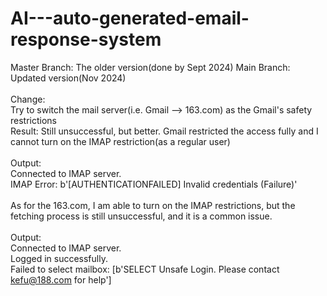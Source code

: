 # AI---auto-generated-email-response-system
Master Branch: The older version(done by Sept 2024)
Main Branch: Updated version(Nov 2024)
<br />
<br />
Change: <br />
Try to switch the mail server(i.e. Gmail --> 163.com) as the Gmail's safety restrictions  <br />
Result: Still unsuccessful, but better. Gmail restricted the access fully and I cannot turn on the IMAP restriction(as a regular user) <br />
<br />
Output: <br />
Connected to IMAP server.  <br />
IMAP Error: b'[AUTHENTICATIONFAILED] Invalid credentials (Failure)'  <br />
<br />
As for the 163.com, I am able to turn on the IMAP restrictions, but the fetching process is still unsuccessful, and it is a common issue.<br />
<br />
Output: <br />
Connected to IMAP server. <br />
Logged in successfully. <br />
Failed to select mailbox: [b'SELECT Unsafe Login. Please contact kefu@188.com for help'] <br />

